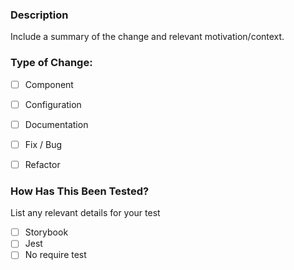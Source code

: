 ### Description
Include a summary of the change and relevant motivation/context.


### Type of Change:
- [ ] Component
- [ ] Configuration
- [ ] Documentation
- [ ] Fix / Bug
- [ ] Refactor


### How Has This Been Tested?
List any relevant details for your test
- [ ] Storybook
- [ ] Jest
- [ ] No require test
